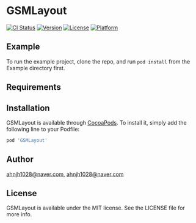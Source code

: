 # GSMLayout

[![CI Status](https://img.shields.io/travis/ahnjh1028@naver.com/GSMLayout.svg?style=flat)](https://travis-ci.org/ahnjh1028@naver.com/GSMLayout)
[![Version](https://img.shields.io/cocoapods/v/GSMLayout.svg?style=flat)](https://cocoapods.org/pods/GSMLayout)
[![License](https://img.shields.io/cocoapods/l/GSMLayout.svg?style=flat)](https://cocoapods.org/pods/GSMLayout)
[![Platform](https://img.shields.io/cocoapods/p/GSMLayout.svg?style=flat)](https://cocoapods.org/pods/GSMLayout)

## Example

To run the example project, clone the repo, and run `pod install` from the Example directory first.

## Requirements

## Installation

GSMLayout is available through [CocoaPods](https://cocoapods.org). To install
it, simply add the following line to your Podfile:

```ruby
pod 'GSMLayout'
```

## Author

ahnjh1028@naver.com, ahnjh1028@naver.com

## License

GSMLayout is available under the MIT license. See the LICENSE file for more info.

